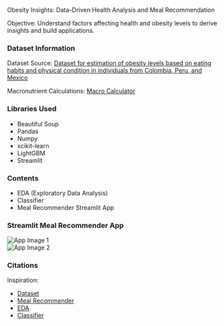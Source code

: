 Obesity Insights: Data-Driven Health Analysis and Meal Recommendation

Objective:
Understand factors affecting health and obesity levels to derive insights and build applications.

### Dataset Information

Dataset Source:
[Dataset for estimation of obesity levels based on eating habits and physical condition in individuals from Colombia, Peru, and Mexico](https://www.sciencedirect.com/science/article/pii/S2352340919306985?via%3Dihub)

Macronutrient Calculations:
[Macro Calculator](https://www.calculator.net/macro-calculator.html)

### Libraries Used

- Beautiful Soup
- Pandas
- Numpy
- scikit-learn
- LightGBM
- Streamlit

### Contents

- EDA (Exploratory Data Analysis)
- Classifier
- Meal Recommender Streamlit App

### Streamlit Meal Recommender App

![App Image 1](https://github.com/akucsd/ECE-143-Group-14/assets/138235786/ac8d74b3-1e2c-4a0c-aa4a-8433e942dcb7)  
![App Image 2](https://github.com/akucsd/ECE-143-Group-14/assets/138235786/2a0da46a-e19e-4f6b-9a3c-f330422a4109)

### Citations

Inspiration:

- [Dataset](https://archive.ics.uci.edu/dataset/544/estimation+of+obesity+levels+based+on+eating+habits+and+physical+condition)
- [Meal Recommender](https://github.com/AngelsGills/Meal-Recommendation-Optimization/tree/main)
- [EDA](https://stacyy.medium.com/itp-449-exploratory-data-analysis-project-obesity-levels-based-on-eating-habits-and-physical-82fa10775c2e)
- [Classifier](https://medium.com/geekculture/obesity-classification-and-data-analysis-via-machine-learning-6635682f0f87)

